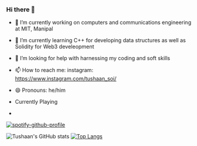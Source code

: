 ### Hi there 👋

- 🔭 I’m currently working on computers and communications engineering at MIT, Manipal
- 🌱 I’m currently learning C++ for developing data structures as well as Solidity for Web3 develeopment
- 🤔 I’m looking for help with harnessing my coding and soft skills
- 📫 How to reach me: instagram: https://www.instagram.com/tushaan_soi/ 
- 😄 Pronouns: he/him


- Currently Playing 
- 
[![spotify-github-profile](https://spotify-github-profile.vercel.app/api/view?uid=64w97hyp05x5ttx3og1c8ijw5&cover_image=true&theme=natemoo-re&show_offline=true&background_color=121212&bar_color_cover=false&bar_color=f71871)](https://spotify-github-profile.vercel.app/api/view?uid=64w97hyp05x5ttx3og1c8ijw5&redirect=true)




![Tushaan's GitHub stats](https://github-readme-stats.vercel.app/api?username=txshn&show_icons=true&theme=dracula)
[![Top Langs](https://github-readme-stats.vercel.app/api/top-langs/?username=txshn&theme=dracula)](https://github.com/anuraghazra/github-readme-stats)

